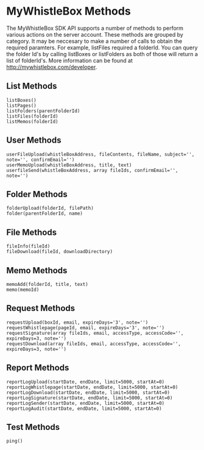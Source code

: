 # MyWhistleBox Methods

The MyWhistleBox SDK API supports a number of methods to perform various actions on the server account.  These methods are grouped by category.  It may be neccesary to make a number of calls to obtain the required paramters.  For example, listFiles required a folderId.  You can query the folder Id's by calling listBoxes or listFolders as both of those will return a list of folderId's.  More information can be found at http://mywhistlebox.com/developer.

## List Methods

    listBoxes()
    listPages()
    listFolders(parentFolderId)
    listFiles(folderId)
    listMemos(folderId)

## User Methods

    userFileUpload(whistleBoxAddress, fileContents, fileName, subject='', note='', confirmEmail='')
    userMemoUpload(whistleBoxAddress, title, text)
    userfileSend(whistleBoxAddress, array fileIds, confirmEmail='', note='')

## Folder Methods

    folderUpload(folderId, filePath)
    folder(parentFolderId, name)

## File Methods

    fileInfo(fileId)
    fileDownload(fileId, downloadDirectory)

## Memo Methods

    memoAdd(folderId, title, text)
    memo(memoId)

## Request Methods

    requestUpload(boxId, email, expireDays='3', note='')
    requestWhistlepage(pageId, email, expireDays='3', note='')
    requestSignature(array fileIds, email, accessType, accessCode='', expireDays=3, note='')
    requestDownload(array fileIds, email, accessType, accessCode='', expireDays=3, note='')

## Report Methods

    reportLogUpload(startDate, endDate, limit=5000, startAt=0)
    reportLogWhistlepage(startDate, endDate, limit=5000, startAt=0)
    reportLogDownload(startDate, endDate, limit=5000, startAt=0)
    reportLogSignature(startDate, endDate, limit=5000, startAt=0)
    reportLogSender(startDate, endDate, limit=5000, startAt=0)
    reportLogAudit(startDate, endDate, limit=5000, startAt=0)

## Test Methods

    ping()
